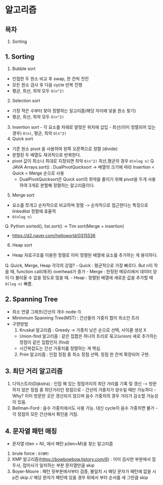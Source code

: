 # 알고리즘

## 목차
1. Sorting
## 1. Sorting
  1. Bubble sort
  - 인접한 두 원소 비교 후 swap, 한 칸씩 전진
  - 모든 원소 검사 후 다음 cycle 반복 진행
  - 평균, 최선, 최악 모두 ```O(n^2)```

  2. Selection sort
  - 가장 작은 수부터 찾아 정렬하는 알고리즘(해당 자리에 넣을 원소 찾기)
  - 평균, 최선, 최악 모두 ```O(n^2)```
  
  3. Insertion sort
    - 각 요소를 차례로 알맞은 위치에 삽입
    - 최선(이미 정렬되어 있는 경우) ```O(n)```, 평균, 최악 ```O(n^2)```
  4. Quick sort
  - 기준 원소 pivot 을 사용하여 왼쪽 오른쪽으로 정렬 (divide)
  - 분할된 두 배열도 재귀적으로 반복한다.
  - pivot 값이 최소나 최대로 지정되면 최악 ```O(n^2)``` 최선,평균의 경우 ```O(nlog n)```
  Q.  JAVA Arrays.sort() : DualPivotQuicksort -> 배열의 크기에 따라 Insertion < Quick < Merge 순으로 사용
    - DualPivotQuicksort은 Quick sort의 최악을 줄이기 위해 pivot을 두개 사용하여 3개로 분할해 정렬하는 알고리즘이다.
  5. Merge sort
  - 요소를 쪼개고 순차적으로 비교하며 정렬 -> 순차적으로 접근한다는 특징으로 linkedlist 정렬에 효율적
  - ```O(nlog n)```

  Q. Python sorted(), list.sort() -> Tim sort(Merge + insertion)
  - https://d2.naver.com/helloworld/0315536
  6. Heap sort
  - Heap 자료구조를 이용한 정렬로 이미 정렬된 배열에 요소를 추가하는 게 용이하다.

  Q. Quick, Merge, Heap 각각의 강점?
    - Quick : 평균적으로 가장 빠르다. But n이 작을 때, function call(재귀) overhead가 증가 
    - Merge : 한정된 메모리에서 데이터 양이 다 불러올 수 없을 정도로 많을 때.
    - Heap : 정렬된 배열에 새로운 값을 추가할 때 ```O(log n)``` 빠름.

## 2. Spanning Tree
  - 최소 연결 그래프(간선의 개수 node-1)
  - Mininmum Spanning Tree(MST) : 간선들의 가중치 합이 최소인 트리
  - 구현방법
    1. Kruskal 알고리즘 : Greedy -> 가중치 낮은 순으로 선택, 사이클 생성 X 
      - Union-find 알고리즘 : 같은 집합은 하나의 트리로 묶고(union) 새로 추가하는 정점이 같은 집합인지 (find)
      - 시간복잡도는 간선 가중치를 정렬하는 게 핵심.
    2. Prim 알고리즘 : 인접 정점 중 최소 정점 선택. 정점 한 칸씩 확장되어 구현. 
       
## 3. 최단 거리 알고리즘
  1. 다익스트라(Dijkstra) : 인접 해 있는 정점까지의 최단 거리를 기록 및 갱신 -> 방문하지 않은 정점 중 최단거리인 정점으로
    - 간선의 가중치가 양수일 때만 가능하다 
    - Why? 이미 방문한 곳은 갱신되지 않으며 음수 가중치의 경우 거리가 감소할 가능성이 있음.
  2. Bellman-Ford : 음수 가중치에서도 사용 가능. 대신 cycle이 음수 가중치면 불가
    - 각 정점의 모든 간선에서 확인을 거침.

## 4. 문자열 패턴 매칭
  - 문자열 t(len = N), 에서 패턴 p(len=M)을 찾는 알고리즘
  1. brute force : ```O(NM)```
  2. KMP 알고리즘(https://bowbowbow.tistory.com/6) : 이미 검사한 부분에서 접두사, 접미사가 일치하는 부분 문자열만큼 skip
  3. Boyer-Moore : 패턴 뒷부분에서부터 검증, 불일치 시 해당 문자가 패턴에 없을 시 p칸 skip // 해당 문자가 패턴에 있을 경우 뒤에서 부터 순서를 세 그만큼 skip

